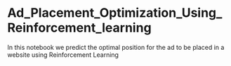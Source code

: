 # Ad_Placement_Optimization_Using_Reinforcement_learning
In this notebook we predict the optimal position for the ad to be placed in a website using Reinforcement Learning
